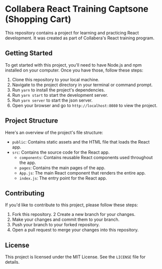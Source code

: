 # Collabera React Training Captsone (Shopping Cart)

This repository contains a project for learning and practicing React development. It was created as part of Collabera's React training program.

## Getting Started

To get started with this project, you'll need to have Node.js and npm installed on your computer. Once you have those, follow these steps:

1. Clone this repository to your local machine.
2. Navigate to the project directory in your terminal or command prompt.
3. Run `yarn` to install the project's dependencies.
4. Run `yarn start` to start the development server.
5. Run `yarn server` to start the json server.
6. Open your browser and go to `http://localhost:8080` to view the project.
## Project Structure

Here's an overview of the project's file structure:

- `public`: Contains static assets and the HTML file that loads the React app.
- `src`: Contains the source code for the React app.
  - `components`: Contains reusable React components used throughout the app.
  - `pages`: Contains the main pages of the app.
  - `App.js`: The main React component that renders the entire app.
  - `index.js`: The entry point for the React app.

## Contributing

If you'd like to contribute to this project, please follow these steps:

1. Fork this repository.
2 Create a new branch for your changes.
3. Make your changes and commit them to your branch.
4. Push your branch to your forked repository.
5. Open a pull request to merge your changes into this repository.

## License

This project is licensed under the MIT License. See the `LICENSE` file for details.
